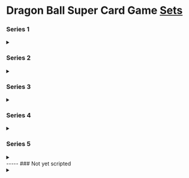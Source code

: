 # Dragon Ball Super Card Game [Sets](https://www.dbs-cardgame.com/event/availabe-cards.php)

### Series 1
<details>
<summary></summary>

- ~**July 28, 2017** : Series 1 Booster Pack | Galactic Battle (DBS-B01) : `10001000-10001125`~
- ~**July 28, 2017** : Series 1 Starter Deck | The Awakening (DBS-SD01) : `10001126-10001131`~
- ~**July 28, 2017** : Promotional Cards | _P-001 One-Hit Destruction Vegeta_ (P-001) : `1000001`~
- ~**July 28, 2017** : Promotional Cards | Shop Tournament 01 (P-002～P-009) : `1000002-1000009`~
- ~**September 22, 2017** : Promotional Cards | _P-010 Intrepid Determination Bardock_ (P-010) : `1000010`~
- ~**November 1, 2017** : Promotional Cards | Shop Tournament 02 (P-012～P-019) : `1000012-1000019`~
- ~**November 1, 2017** : Promotional Cards | _P-020 Ability Unleashed Ultimate Gohan_ (P-020) : `1000020`~
</details>

### Series 2
<details>
<summary></summary>

- ~**November 3, 2017** : Series 2 Booster Pack | Union Force (DBS-B02) : `10002000-10002147`~
- ~**November 3, 2017** : Promotional Cards | _P-011 The Almighty Beam Fused Zamasu_ (P-011) : `1000011`~
- ~**November 3, 2017** : Promotional Cards | Series 2 Super Dash Pack (P-021～P-024) : `1000021-1000024`~
- ~**December 8, 2017** : Promotional Cards | Draft Box 01 (P-025～P-028) : `1000025-1000032`~
- ~**January 26, 2018** : Expansion Set 01 | Mighty Heroes (DBS-BE01) : `10002148-10002154`~
- ~**January 26, 2018** : Expansion Set 02 | Dark Demon's Villains (DBS-BE02) : `10002155-10002161`~
- ~**February 1, 2018** : Promotional Cards | _P-038 Absolute Attack Mira_ (P-038) : `1000042`~
</details>

### Series 3
<details>
<summary></summary>

- ~**March 9, 2018** : Series 3 Booster Pack | Cross Worlds (DBS-B03) : `10003000-10003138`~
- ~**March 9, 2018** : Series 3 Starter Deck | The Extreme Evolution (DBS-SD02) : `10003139-10003144`~
- ~**March 9, 2018** : Series 3 Starter Deck | The Dark Invasion (DBS-SD03) : `10003145-10003150`~
- ~**March 9, 2018** : Promotional Cards | _P-029 Increasing Evil Masked Saiyan_ (P-029) : `1000033`~
- ~**March 9, 2018** : Promotional Cards | Series 3 Super Dash Pack (P-039～P-042) : `1000043-1000046`~
- ~**April 1, 2018** : Promotional Cards | Shop Tournament 03 (P-030～P-037) : `1000034-1000041`~
- ~**April 20, 2018** : Promotional Cards | Draft Box 02 (P-043～P-046) : `1000047-1000054`~
- ~**May 1, 2018** : Promotional Cards | _P-047 Preface of Recovery Son Goku_ (P-047) : `1000055`~
- ~**May 25, 2018** : Themed Booster Pack | The Tournament Of Power (DBS-TB01) : `10003151-10003259`~
</details>

### Series 4
<details>
<summary></summary>

- ~**July 13, 2018** : Series 4 Booster Pack | Colossal Warfare (DBS-B04) : `10004000-10004138`~
- ~**July 13, 2018** : Series 4 Starter Deck | The Guardian of Namekians (DBS-SD04) : `10004139-10004144`~
- ~**July 13, 2018** : Series 4 Starter Deck | The Crimson Saiyan (DBS-SD05) : `10004145-10004150`~
- ~**July 13, 2018** : Promotional Cards | _P-048 Dimension Control Demigra_ (P-048) : `1000056`~
- ~**July 13, 2018** : Promotional Cards | Series 4 Super Dash Pack (P-057～P-060) : `1000065-1000068`~
- ~**July 13, 2018** : Promotional Cards | Shop Tournament 04 (P-049～P-056) : `1000057-1000064`~
- ~**July 19, 2018** : Promotional Cards | _P-061 Pure Hearted Son Goku_ (P-061) : `1000069`~
- ~**August 1, 2018** : Promotional Cards | _P-062 Scrambling Assault Son Goten_ (P-062) : `1000070`~
- ~**August 1, 2018** : Promotional Cards | Championship Pack 2018 (P-063～P-067) : `1000071-1000075`~
- ~**August 2, 2018** : Expansion Set 03 | Ultimate Box (DBS-BE03) : `10004151-10004192`~
- ~**September 15, 2018** : Promotional Cards | _P-068 Broly, Legend's Dawning_ (P-068) : `1000076-1000077`~
- ~**September 21, 2018** : Themed Booster Pack | World Martial Arts Tournament (DBS-TB02) : `10004193-10004274`~
- ~**October 12, 2018** : Promotional Cards | Draft Box 03 (P-070～P-073) : `1000080-1000087`~
- ~**November 1, 2018** : Promotional Cards | _P-074 Crisis Crusher Son Goku_ (P-074) : `1000111`~
</details>

### Series 5
<details>
<summary></summary>

- ~**November 2, 2018** : Series 5 Starter Deck | Resurrected Fusion (DBS-SD06) : `10005142-10005147`~
- ~**November 2, 2018** : Series 5 Starter Deck | Shenron's Advent (DBS-SD07) : `10005148-10005153`~
- ~**November 3, 2018** : Promotional Cards | _P-069 Son Goku & Vegeta_ (P-069) : `1000078-1000079`~
- ~**November 9, 2018** : Series 5 Booster Pack | Miraculous Revival (DBS-B05) : `10005000-10005141`~
- ~**November 9, 2018** : Promotional Cards | _P-075 Black Masked Saiyan, Splintering Mind_ (P-075) : `1000112`~
- ~**November 9, 2018** : Promotional Cards | _P-076 Reality Bender Janemba_ (P-076) : `1000113`~
- ~**November 9, 2018** : Promotional Cards | Shop Tournament 05 (P-077～P-084) : `1000114-1000121`~
- ~**November 9, 2018** : Promotional Cards | Series 5 Super Dash Pack (P-085～P-089) : `1000122-1000127`~
- ~**November 23, 2018** : Other | Gift Box (BT5-053_PR) : `10005062`~
</details>
-----
### Not yet scripted
<details>
<summary></summary>

### Series 5
<details>
<summary></summary>

- **January 11, 2019** : Promotional Cards | DBS: Broly Pack Vol. 1 (P-091～P-092) : `1000129-1000132`
- **January 18, 2019** : Themed Booster Pack | Clash of Fates (DBS-TB03) : `10005154-10005235`
- **February 1, 2019** : Promotional Cards | _P-090 Surprise Attack Frieza_ (P-090) : `1000128`
- **February 1, 2019** : Promotional Cards | Power Booster: Colossal Warfare (P-112～P-116) : `1000152-1000156`
- **March 2, 2019** : Promotional Cards | DBS: Broly Pack Vol. 3 (P-108～P-111) : `1000148-1000151`
- **March 8, 2019** : Promotional Cards | _P-093 SSB Gogeta, Fusion's Pinnacle_ (P-093) : `1000133`
- **March 8, 2019** : Promotional Cards | DBS: Broly Pack Vol. 2 (P-103～P-107) : `1000143-1000147`
</details>

### Series 6
<details>
<summary></summary>

- **March 15, 2019** : Series 6 Booster Pack | Destroyer Kings (DBS-B06) : `10006000-10006207`
- **March 15, 2019** : Series 6 Starter Deck | Rising Broly (DBS-SD08) : `10006208-10006218`
- **March 15, 2019** : Promotional Cards | _P-094 SSG Son Goku, Energy of the Gods_ (P-094) : `1000134`
- **March 15, 2019** : Promotional Cards | Shop Tournament 06 (P-095～P-102) : `1000135-1000142`
- **April 1, 2019** : Promotional Cards | Power Booster: Miraculous Revival (P-119～P-123) : `1000160-1000164`
- **April 5, 2019** : Promotional Cards | Super Dragon Ball Heroes World Mission (P-117～P-118) : `1000157-1000159`
- **May 17, 2019** : Expansion Set 04 | Unity of Saiyans (DBS-BE04) : `10006219-10006222`
- **May 17, 2019** : Expansion Set 05 | Unity of Destruction (DBS-BE05) : `10006223-10006226`
- **May 17, 2019** : Promotional Cards | Expansion Set 04 / 05 Sealed Tournament (P-124～P-125) : `1000165-1000166`
- **June 1, 2019** : Promotional Cards | Championship Pack 2019 (P-138～P-142) : `1000194-1000198`~
- **June 21, 2019** : Expansion Set 06 | Special Anniversary Box (DBS-BE06) : `10006227-10006263`
- ~**June 21, 2019** : Promotional Cards | Special Anniversary Box (P-008_PR～P-089_PR) : `1000167-1000177`~ (Reprint)
- **June 21, 2019** : Promotional Cards | Power Booster: World Martial Arts Tournament (P-143～P-162) : `1000199-1000218`
</details>

### Series 7
<details>
<summary></summary>

- **August 2, 2019** : Series 7 Booster Pack | Assault of the Saiyans (DBS-B07) : `10007000-`
- **August 2, 2019** : Series 7 Starter Deck | Saiyan Legacy (DBS-SD09) : `-`
- **August 2, 2019** : Expert Deck | Universe 6 Assailants (DBS-XD01) : `-`
- **August 2, 2019** : Promotional Cards | Shop Tournament 07 (P-126～P-133) : `1000178-1000185`
- **August 2, 2019** : Promotional Cards | Series 7 Super Dash Pack (P-134～P-137) : `1000186-1000193`
- **September 20, 2019** : Promotional Cards | _P-163 Vegeta, Furious Awakening_ (P-163) : `-`
- **September 20, 2019** : Draft Box 04 | Dragon Brawl : `-`
- **October 25, 2019** : Expansion Set 07 | Magnificent Collection Fusion Hero (DBS-BE07) : `-`
- **October 25, 2019** : Expansion Set 08 | Magnificent Collection Forsaken Warrior (DBS-BE08) : `-`
</details>

### Series 8
<details>
<summary></summary>

- **November 15, 2019** : Series 8 Booster Pack | Malicious Machinations (DBS-B08) : `10008000-`
- **November 15, 2019** : Promotional Cards | _P-164 Godly Aptitude, SSG Son Goku_ (P-164) : `-`
- **November 15, 2019** : Series 8 Pre-release Dash Pack (P-173～P-176) : `-`
- **November 22, 2019** : Series 8 Starter Deck | Parasitic Overlord (DBS-SD10) : `-`
- **November 22, 2019** : Expert Deck | Android Duality (DBS-XD02) : `-`
- **November 29, 2019** : Other | Gift Box 02 (BT8-068_PR02) : `-`
- **November 29, 2019** : Other | Gift Box 03 (BT8-017_PR02) : `-`
- **December 1, 2019** : Promotional Cards | Shop Tournament 08 (P-165～P-172) : `-`
- **January 17, 2020** : Expansion Set 09 | Saiyan Surge (DBS-BE09) : `-`
- **January 17, 2020** : Expansion Set 10 | Namekian Surge (DBS-BE10) : `-`
- **January 17, 2020** : Promotional Cards | Expansion Set Tournament Pack (P-177～P-186) : `-`
- **January 18, 2020** : Promotional Cards | Championship Pack 2020 vol.1 (P-201～P-210) : `-`
- **February 7, 2020** : Promotional Cards | _P-187 Kakarot, the One and Only_ (P-187) : `-`
- **February 7, 2020** : Promotional Cards | Series 9 Pre-release Dash Pack (P-196~P-199) : `-`
</details>

### Series 9
<details>
<summary></summary>

- **February 14, 2020** : Series 9 Booster Pack | Universal Onslaught (DBS-B09) : `10009000-`
- **February 14, 2020** : Series 9 Starter Deck | Instinct Surpassed (DBS-SD11) : `-`
- **February 14, 2020** : Expert Deck | The Ultimate Life Form (DBS-XD03) : `-`
- **February 14, 2020** : Promotional Cards | Shop Tournament 09 (P-188~P-195) : `-`
- **March 27, 2020** : Draft Box 05 | Divine Multiverse : `-`
- **March 27, 2020** : Promotional Cards | _P-200 Zen-Oh_ (P-200) : `-`
</details>
</details>
